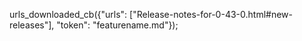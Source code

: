 urls_downloaded_cb({"urls": ["Release-notes-for-0-43-0.html#new-releases"], "token": "featurename.md"});